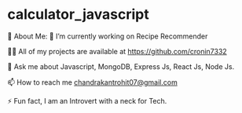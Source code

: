 # calculator_javascript

💫 About Me:
🔭 I’m currently working on Recipe Recommender

👨‍💻 All of my projects are available at https://github.com/cronin7332

💬 Ask me about Javascript, MongoDB, Express Js, React Js, Node Js.

📫 How to reach me chandrakantrohit07@gmail.com

⚡ Fun fact, I am an Introvert with a neck for Tech.